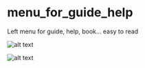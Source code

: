 # menu_for_guide_help
Left menu for guide, help, book... easy to read 


![alt text](https://galaxycloud.vn/train/public-lib/menu/images/guide/001.jpg)


![alt text](https://galaxycloud.vn/train/public-lib/menu/images/guide/002.jpg)

